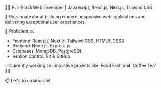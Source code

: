 👨‍💻 Full-Stack Web Developer | JavaScript, React.js, Next.js, Tailwind CSS  

🌟 Passionate about building modern, responsive web applications and delivering exceptional user experiences.  

🚀 Proficient in:
- Frontend: React.js, Next.js, Tailwind CSS, HTML5, CSS3
- Backend: Node.js, Express.js
- Databases: MongoDB, PostgreSQL
- Version Control: Git & GitHub  

💡 Currently working on innovative projects like 'Food Fast' and 'Coffee Tea' 🚴‍♂️  

📫 Let's to collaborate! 
  
